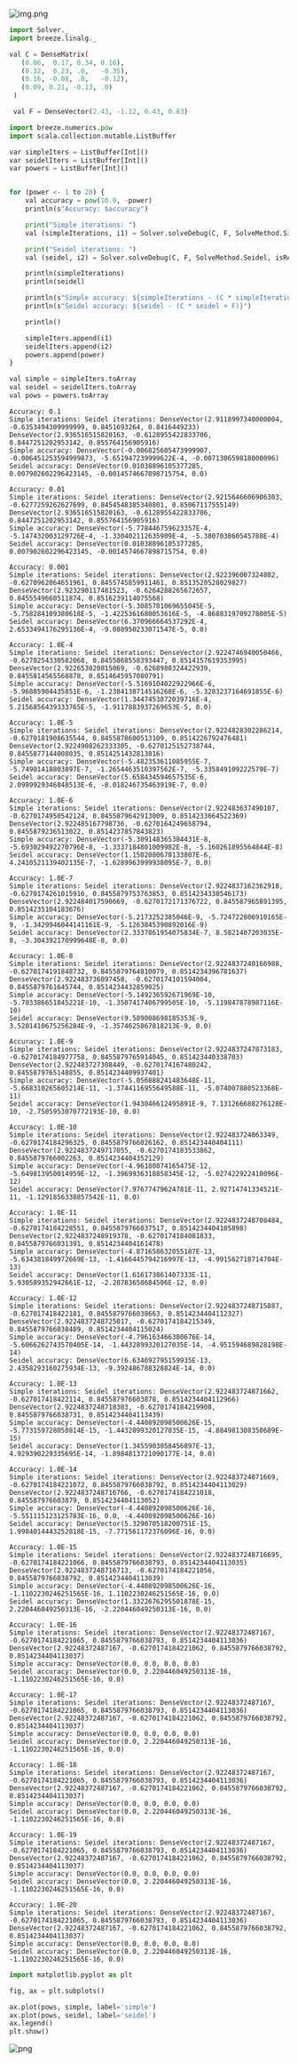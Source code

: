 
![img.png](images/img.png)
```python
import Solver._
import breeze.linalg._

val C = DenseMatrix(
   (0.06,  0.17, 0.34, 0.16),
   (0.32,  0.23, .0,   -0.35),
   (0.16, -0.08, .0,   -0.12),
   (0.09, 0.21, -0.13, .0)
 )

 val F = DenseVector(2.43, -1.12, 0.43, 0.83)

```


```python
import breeze.numerics.pow
import scala.collection.mutable.ListBuffer

var simpleIters = ListBuffer[Int]()
var seidelIters = ListBuffer[Int]()
var powers = ListBuffer[Int]()


for (power <- 1 to 20) {
    val accuracy = pow(10.0, -power)
    println(s"Accuracy: $accuracy")

    print("Simple iterations: ")
    val (simpleIterations, i1) = Solver.solveDebug(C, F, SolveMethod.SimpleIteration, isReduced = true, accuracy = accuracy, m = 10)

    print("Seidel iterations: ")
    val (seidel, i2) = Solver.solveDebug(C, F, SolveMethod.Seidel, isReduced = true, accuracy = accuracy, m = 10)

    println(simpleIterations)
    println(seidel)

    println(s"Simple accuracy: ${simpleIterations - (C * simpleIterations + F)}")
    println(s"Seidel accuracy: ${seidel - (C * seidel + F)}")

    println()

    simpleIters.append(i1)
    seidelIters.append(i2)
    powers.append(power)
}

val simple = simpleIters.toArray
val seidel = seidelIters.toArray
val pows = powers.toArray

```

    Accuracy: 0.1
    Simple iterations: Seidel iterations: DenseVector(2.9118997340000004, -0.6353494309999999, 0.8451693264, 0.8416449233)
    DenseVector(2.936516515820163, -0.6128955422833706, 0.8447251202953142, 0.855764156905916)
    Simple accuracy: DenseVector(-0.006825605473999907, -0.006451253594999873, -5.651947239999622E-4, -0.007130659818000096)
    Seidel accuracy: DenseVector(0.01038896105377285, 0.007902602296423145, -0.0014574667898715754, 0.0)
    
    Accuracy: 0.01
    Simple iterations: Seidel iterations: DenseVector(2.9215646606906303, -0.6277259262627699, 0.8454548385340801, 0.85067117555149)
    DenseVector(2.936516515820163, -0.6128955422833706, 0.8447251202953142, 0.855764156905916)
    Simple accuracy: DenseVector(-5.778446759623357E-4, -5.147432003129726E-4, -1.330402112635909E-4, -5.380703860545788E-4)
    Seidel accuracy: DenseVector(0.01038896105377285, 0.007902602296423145, -0.0014574667898715754, 0.0)
    
    Accuracy: 0.001
    Simple iterations: Seidel iterations: DenseVector(2.922396007324802, -0.6270962064651961, 0.8455745859911461, 0.8513520528029827)
    DenseVector(2.923290117481523, -0.6264288265672657, 0.8455549660511874, 0.8516239114075568)
    Simple accuracy: DenseVector(-5.3085701069655045E-5, -5.758284109380618E-5, -1.4225361680053616E-5, -4.8688319709278005E-5)
    Seidel accuracy: DenseVector(6.370966664537292E-4, 2.6533494176295136E-4, -9.088950233071547E-5, 0.0)
    
    Accuracy: 1.0E-4
    Simple iterations: Seidel iterations: DenseVector(2.9224746940050466, -0.6270254330582068, 0.8455868558393447, 0.8514157619353995)
    DenseVector(2.922653020815069, -0.6268980324422939, 0.8455814565568878, 0.8514645957080791)
    Simple accuracy: DenseVector(-5.5169104022922966E-6, -5.96885904435851E-6, -1.2384138714516268E-6, -5.3283237164691855E-6)
    Seidel accuracy: DenseVector(1.3447453872039716E-4, 5.2156856439333765E-5, -1.9117883937269653E-5, 0.0)
    
    Accuracy: 1.0E-5
    Simple iterations: Seidel iterations: DenseVector(2.9224828302286214, -0.6270181908635544, 0.8455878600513109, 0.8514226792476481)
    DenseVector(2.9224908262333305, -0.6270125152738744, 0.8455877144008035, 0.8514251432813816)
    Simple accuracy: DenseVector(-5.482353611085955E-7, -5.74901418803897E-7, -1.2654463510397562E-7, -5.335849109222579E-7)
    Seidel accuracy: DenseVector(5.658434594657535E-6, 2.0989929346848513E-6, -8.018246735463919E-7, 0.0)
    
    Accuracy: 1.0E-6
    Simple iterations: Seidel iterations: DenseVector(2.922483637490107, -0.6270174950542124, 0.8455879642913009, 0.8514233664522369)
    DenseVector(2.922485167798736, -0.6270164249658794, 0.8455879236513022, 0.8514237857843823)
    Simple accuracy: DenseVector(-5.309148365384431E-8, -5.693029492270796E-8, -1.3337184801009982E-8, -5.160261895564844E-8)
    Seidel accuracy: DenseVector(1.1502080670133807E-6, 4.2410521139402135E-7, -1.6289963999938095E-7, 0.0)
    
    Accuracy: 1.0E-7
    Simple iterations: Seidel iterations: DenseVector(2.9224837162362918, -0.6270174261015916, 0.8455879753763853, 0.8514234330546173)
    DenseVector(2.922484017590669, -0.6270172171376722, 0.845587965891395, 0.8514235104183676)
    Simple accuracy: DenseVector(-5.2173252385046E-9, -5.724722806910165E-9, -1.3429946044141161E-9, -5.1263845390892016E-9)
    Seidel accuracy: DenseVector(2.3337861954075834E-7, 8.5821407203035E-8, -3.304392170999648E-8, 0.0)
    
    Accuracy: 1.0E-8
    Simple iterations: Seidel iterations: DenseVector(2.9224837240166988, -0.6270174191848732, 0.8455879764810079, 0.8514234396781637)
    DenseVector(2.922483736897458, -0.6270174101594004, 0.8455879761645744, 0.8514234432859025)
    Simple accuracy: DenseVector(-5.149236592671969E-10, -5.703386651845221E-10, -1.3507417406799505E-10, -5.119847878987116E-10)
    Seidel accuracy: DenseVector(9.589008698185353E-9, 3.5201410675256284E-9, -1.3574625867818213E-9, 0.0)
    
    Accuracy: 1.0E-9
    Simple iterations: Seidel iterations: DenseVector(2.9224837247873183, -0.6270174184977758, 0.8455879765914045, 0.851423440338703)
    DenseVector(2.922483727308449, -0.6270174167480242, 0.8455879765148855, 0.8514234409937401)
    Simple accuracy: DenseVector(-5.056888241483648E-11, -5.668310265605214E-11, -1.3744116955649588E-11, -5.074007880523368E-11)
    Seidel accuracy: DenseVector(1.943046612495891E-9, 7.131266688276128E-10, -2.7505953070772193E-10, 0.0)
    
    Accuracy: 1.0E-10
    Simple iterations: Seidel iterations: DenseVector(2.922483724863349, -0.6270174184296325, 0.8455879766026162, 0.851423440404111)
    DenseVector(2.9224837249717055, -0.6270174183533862, 0.8455879766002263, 0.8514234404352129)
    Simple accuracy: DenseVector(-4.96180874165475E-12, -5.649813950014959E-12, -1.3969936318858345E-12, -5.027422922410096E-12)
    Seidel accuracy: DenseVector(7.97677479624781E-11, 2.92714741334521E-11, -1.1291856338857542E-11, 0.0)
    
    Accuracy: 1.0E-11
    Simple iterations: Seidel iterations: DenseVector(2.9224837248708484, -0.6270174184228551, 0.8455879766037517, 0.8514234404105898)
    DenseVector(2.9224837248919378, -0.6270174184081833, 0.8455879766031391, 0.8514234404161478)
    Simple accuracy: DenseVector(-4.871658632055187E-13, -5.634381849972669E-13, -1.4166445794216997E-13, -4.991562718714704E-13)
    Seidel accuracy: DenseVector(1.616173861407333E-11, 5.930589352942661E-12, -2.28783658684506E-12, 0.0)
    
    Accuracy: 1.0E-12
    Simple iterations: Seidel iterations: DenseVector(2.9224837248715887, -0.627017418422181, 0.8455879766038663, 0.8514234404112327)
    DenseVector(2.9224837248725017, -0.6270174184215349, 0.8455879766038489, 0.8514234404115024)
    Simple accuracy: DenseVector(-4.796163466380676E-14, -5.6066262743570405E-14, -1.4432899320127035E-14, -4.951594689828198E-14)
    Seidel accuracy: DenseVector(6.634692795159935E-13, 2.4358293160275934E-13, -9.392486788328824E-14, 0.0)
    
    Accuracy: 1.0E-13
    Simple iterations: Seidel iterations: DenseVector(2.922483724871662, -0.627017418422114, 0.845587976603878, 0.8514234404112966)
    DenseVector(2.9224837248718383, -0.6270174184219908, 0.8455879766038731, 0.8514234404113439)
    Simple accuracy: DenseVector(-4.440892098500626E-15, -5.773159728050814E-15, -1.4432899320127035E-15, -4.884981308350689E-15)
    Seidel accuracy: DenseVector(1.3455903058456897E-13, 4.929390229335695E-14, -1.8984813721090177E-14, 0.0)
    
    Accuracy: 1.0E-14
    Simple iterations: Seidel iterations: DenseVector(2.922483724871669, -0.6270174184221072, 0.8455879766038792, 0.8514234404113029)
    DenseVector(2.9224837248716766, -0.6270174184221018, 0.845587976603879, 0.8514234404113052)
    Simple accuracy: DenseVector(-4.440892098500626E-16, -5.551115123125783E-16, 0.0, -4.440892098500626E-16)
    Seidel accuracy: DenseVector(5.329070518200751E-15, 1.9984014443252818E-15, -7.771561172376096E-16, 0.0)
    
    Accuracy: 1.0E-15
    Simple iterations: Seidel iterations: DenseVector(2.9224837248716695, -0.6270174184221066, 0.8455879766038793, 0.8514234404113035)
    DenseVector(2.9224837248716713, -0.6270174184221056, 0.8455879766038792, 0.8514234404113039)
    Simple accuracy: DenseVector(-4.440892098500626E-16, -1.1102230246251565E-16, 1.1102230246251565E-16, 0.0)
    Seidel accuracy: DenseVector(1.3322676295501878E-15, 2.220446049250313E-16, -2.220446049250313E-16, 0.0)
    
    Accuracy: 1.0E-16
    Simple iterations: Seidel iterations: DenseVector(2.92248372487167, -0.6270174184221065, 0.8455879766038793, 0.8514234404113036)
    DenseVector(2.92248372487167, -0.6270174184221062, 0.8455879766038792, 0.8514234404113037)
    Simple accuracy: DenseVector(0.0, 0.0, 0.0, 0.0)
    Seidel accuracy: DenseVector(0.0, 2.220446049250313E-16, -1.1102230246251565E-16, 0.0)
    
    Accuracy: 1.0E-17
    Simple iterations: Seidel iterations: DenseVector(2.92248372487167, -0.6270174184221065, 0.8455879766038793, 0.8514234404113036)
    DenseVector(2.92248372487167, -0.6270174184221062, 0.8455879766038792, 0.8514234404113037)
    Simple accuracy: DenseVector(0.0, 0.0, 0.0, 0.0)
    Seidel accuracy: DenseVector(0.0, 2.220446049250313E-16, -1.1102230246251565E-16, 0.0)
    
    Accuracy: 1.0E-18
    Simple iterations: Seidel iterations: DenseVector(2.92248372487167, -0.6270174184221065, 0.8455879766038793, 0.8514234404113036)
    DenseVector(2.92248372487167, -0.6270174184221062, 0.8455879766038792, 0.8514234404113037)
    Simple accuracy: DenseVector(0.0, 0.0, 0.0, 0.0)
    Seidel accuracy: DenseVector(0.0, 2.220446049250313E-16, -1.1102230246251565E-16, 0.0)
    
    Accuracy: 1.0E-19
    Simple iterations: Seidel iterations: DenseVector(2.92248372487167, -0.6270174184221065, 0.8455879766038793, 0.8514234404113036)
    DenseVector(2.92248372487167, -0.6270174184221062, 0.8455879766038792, 0.8514234404113037)
    Simple accuracy: DenseVector(0.0, 0.0, 0.0, 0.0)
    Seidel accuracy: DenseVector(0.0, 2.220446049250313E-16, -1.1102230246251565E-16, 0.0)
    
    Accuracy: 1.0E-20
    Simple iterations: Seidel iterations: DenseVector(2.92248372487167, -0.6270174184221065, 0.8455879766038793, 0.8514234404113036)
    DenseVector(2.92248372487167, -0.6270174184221062, 0.8455879766038792, 0.8514234404113037)
    Simple accuracy: DenseVector(0.0, 0.0, 0.0, 0.0)
    Seidel accuracy: DenseVector(0.0, 2.220446049250313E-16, -1.1102230246251565E-16, 0.0)
    
    


```python
import matplotlib.pyplot as plt

fig, ax = plt.subplots()

ax.plot(pows, simple, label='simple')
ax.plot(pows, seidel, label='seidel')
ax.legend()
plt.show()

```


    
![png](images/output_4_0.png)
    

